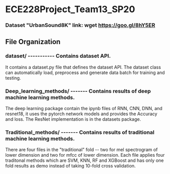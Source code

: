 # ECE228Project_Team13_SP20

### Dataset "UrbanSound8K" link: wget https://goo.gl/8hY5ER


## File Organization 
### dataset/ ----------- Contains dataset API.<br>
It contains a dataset.py file that defines the dataset API. The dataset class can automatically load, preprocess and generate data batch for training and testing.<br>



### Deep_learning_methods/ ------- Contains results of deep machine learning methods.<br>
The deep learning package contain the ipynb files of RNN, CNN, DNN, and resnet18, it uses the pytorch network models and provides the Accuracy and loss. The ResNet implementation is in the datasets package.

### Traditional_methods/ ------- Contains results of traditional machine learning methods.<br>
There are four files in the "traditional" fold -- two for mel spectrogram of lower dimension and two for mfcc of lower dimension. Each file applies four traditonal methods which are SVM, KNN, RF and XGBoost and has only one fold results as demo instead of taking 10-fold cross validation.

